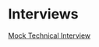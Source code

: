 # Interviews

[Mock Technical Interview](https://intranet.alxswe.com/rltoken/vKf7Spm4xxFMom3x4Jx52g)
